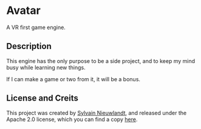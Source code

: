# Avatar

A VR first game engine.

## Description

This engine has the only purpose to be a side project, and to keep my mind 
busy while learning new things.

If I can make a game or two from it, it will be a bonus.

## License and Creits

This project was created by [Sylvain Nieuwlandt](https://an0rak.dev), and
released under the Apache 2.0 license, which you can find a copy [here](./LICENSE).